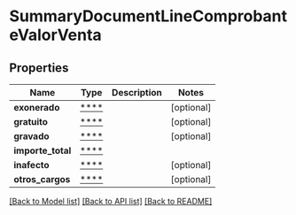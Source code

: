 # SummaryDocumentLineComprobanteValorVenta

## Properties
Name | Type | Description | Notes
------------ | ------------- | ------------- | -------------
**exonerado** | [****](.md) |  | [optional] 
**gratuito** | [****](.md) |  | [optional] 
**gravado** | [****](.md) |  | [optional] 
**importe_total** | [****](.md) |  | 
**inafecto** | [****](.md) |  | [optional] 
**otros_cargos** | [****](.md) |  | [optional] 

[[Back to Model list]](../../README.md#documentation-for-models) [[Back to API list]](../../README.md#documentation-for-api-endpoints) [[Back to README]](../../README.md)

